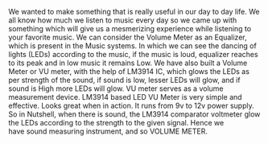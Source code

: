 We wanted to make something that is really useful in our day to day life. We all  know how much we listen to music every day so we came up with something  which will give us a mesmerizing experience while listening to your favorite music.  We can consider the Volume Meter as an Equalizer, which is present in the Music  systems. In which we can see the dancing of lights (LEDs) according to the music,  if the music is loud, equalizer reaches to its peak and in low music it remains Low.  We have also built a Volume Meter or VU meter, with the help of LM3914 IC,  which glows the LEDs as per strength of the sound, if sound is low, lesser LEDs will  glow, and if sound is High more LEDs will glow. VU meter serves as a volume  measurement device.  LM3914 based LED VU Meter is very simple and effective. Looks great when in  action. It runs from 9v to 12v power supply. So in Nutshell, when there is sound,  the LM3914 comparator voltmeter glow the LEDs according to the strength to the  given signal. Hence we have sound measuring instrument, and so VOLUME  METER.
